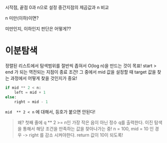 
시작점, 끝점 0과 n으로 설정
중간지점의 제곱값과 n 비교

n 미만(이하)이면?

미만인지, 이하인지 판단은 어떻게??

# 이분탐색
정렬된 리스트에서 탐색범위를 절반씩 좁혀서 O(log n)을 만드는 것이 목표!
start > end 가 되는 역전되는 지점이 종료 조건!
그 중에서 mid 값을 설정할 때
target 값을 찾는 과정에서 어떻게 찾을 것인지가 중요!

```python
if mid ** 2 < n:
    left = mid + 1
else:
    right = mid - 1 
```

`mid  ** 2 < n` 에 대해서,
등호가 붙으면 안된다!
> 왜?
> 첫째 줄에 q ** 2 >= n인 가장 작은 음이 아닌 정수 q를 출력한다.
이진 탐색을 통해서 해당 조건을 만족하는 값을 찾아나가는 중!
n = 100, mid = 10 인 경우 -> right 를 감소 시켜야한다.
return 값이 10이 되도록!